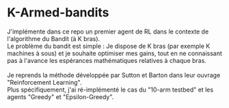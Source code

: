 # K-Armed-bandits

J'implémente dans ce repo un premier agent de RL dans le contexte de l'algorithme du Bandit (à K bras).<br>
Le problème du bandit est simple : Je dispose de K bras (par exemple K machines à sous) et je souhaite optimiser mes gains, tout en ne connaissant pas à l'avance les espérances mathématiques relatives à chaque bras. 
<br><br>
Je reprends la méthode développée par Sutton et Barton dans leur ouvrage "Reinforcement Learning".<br>
Plus spécifiquement, j'ai ré-implémenté le cas du "10-arm testbed" et les agents "Greedy" et "Epsilon-Greedy".

